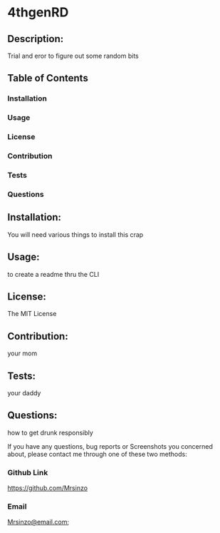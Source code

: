 
# 4thgenRD
## Description:
Trial and eror to figure out some random bits

## Table of Contents
### Installation
### Usage
### License
### Contribution
### Tests
### Questions

## Installation:
You will need various things to install this crap

## Usage:
to create a readme thru the CLI

## License:
The MIT License

## Contribution:
your mom

## Tests:
your daddy

## Questions:
how to get drunk responsibly

If you have any questions, bug reports or Screenshots you concerned about,
please contact me through one of these two methods:

### Github Link
https://github.com/Mrsinzo

### Email
Mrsinzo@email.com;
